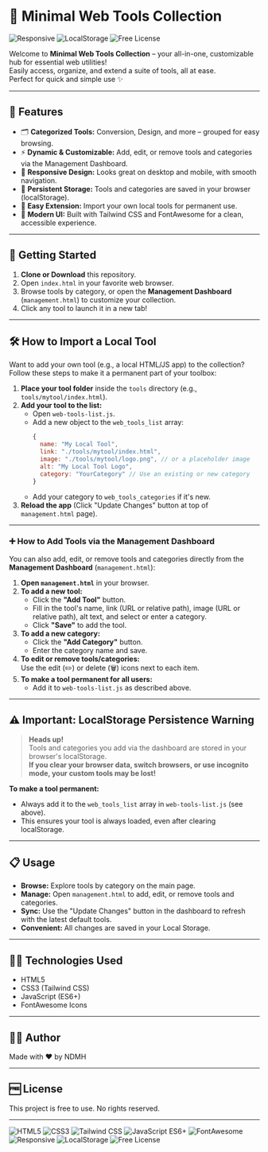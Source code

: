 # 🚀 Minimal Web Tools Collection

<!-- Badges / Tags -->
<p align="left">
  <img src="https://img.shields.io/badge/Responsive-Yes-44cc11" alt="Responsive" />
  <img src="https://img.shields.io/badge/LocalStorage-Persistent-ff9800" alt="LocalStorage" />
  <img src="https://img.shields.io/badge/License-Free-29b6f6" alt="Free License" />
</p>

Welcome to **Minimal Web Tools Collection** – your all-in-one, customizable hub for essential web utilities!  
Easily access, organize, and extend a suite of tools, all at ease.  
Perfect for quick and simple use ✨

---

## 🌟 Features

- 🗂️ **Categorized Tools:** Conversion, Design, and more – grouped for easy browsing.
- ⚡ **Dynamic & Customizable:** Add, edit, or remove tools and categories via the Management Dashboard.
- 📱 **Responsive Design:** Looks great on desktop and mobile, with smooth navigation.
- 💾 **Persistent Storage:** Tools and categories are saved in your browser (localStorage).
- 🧩 **Easy Extension:** Import your own local tools for permanent use.
- 🎨 **Modern UI:** Built with Tailwind CSS and FontAwesome for a clean, accessible experience.

---

## 🚦 Getting Started

1. **Clone or Download** this repository.
2. Open `index.html` in your favorite web browser.
3. Browse tools by category, or open the **Management Dashboard** (`management.html`) to customize your collection.
4. Click any tool to launch it in a new tab!

---

## 🛠️ How to Import a Local Tool

Want to add your own tool (e.g., a local HTML/JS app) to the collection?  
Follow these steps to make it a permanent part of your toolbox:

1. **Place your tool folder** inside the `tools` directory (e.g., `tools/mytool/index.html`).
2. **Add your tool to the list:**
   - Open `web-tools-list.js`.
   - Add a new object to the `web_tools_list` array:
     ```js
     {
       name: "My Local Tool",
       link: "./tools/mytool/index.html",
       image: "./tools/mytool/logo.png", // or a placeholder image
       alt: "My Local Tool Logo",
       category: "YourCategory" // Use an existing or new category
     }
     ```
   - Add your category to `web_tools_categories` if it's new.
3. **Reload the app** (Click "Update Changes" button at top of `management.html` page).  

---

### ➕ How to Add Tools via the Management Dashboard

You can also add, edit, or remove tools and categories directly from the **Management Dashboard** (`management.html`):

1. **Open `management.html`** in your browser.
2. **To add a new tool:**
   - Click the **"Add Tool"** button.
   - Fill in the tool's name, link (URL or relative path), image (URL or relative path), alt text, and select or enter a category.
   - Click **"Save"** to add the tool.
3. **To add a new category:**
   - Click the **"Add Category"** button.
   - Enter the category name and save.
4. **To edit or remove tools/categories:**  
   Use the edit (✏️) or delete (🗑️) icons next to each item.
5. **To make a tool permanent for all users:**  
   - Add it to `web-tools-list.js` as described above.

---

## ⚠️ Important: LocalStorage Persistence Warning

> **Heads up!**  
> Tools and categories you add via the dashboard are stored in your browser's localStorage.  
> **If you clear your browser data, switch browsers, or use incognito mode, your custom tools may be lost!**

**To make a tool permanent:**  
- Always add it to the `web_tools_list` array in `web-tools-list.js` (see above).
- This ensures your tool is always loaded, even after clearing localStorage.

---

## 📋 Usage

- **Browse:** Explore tools by category on the main page.
- **Manage:** Open `management.html` to add, edit, or remove tools and categories.
- **Sync:** Use the "Update Changes" button in the dashboard to refresh with the latest default tools.
- **Convenient:** All changes are saved in your Local Storage.

---

## 🧑‍💻 Technologies Used

- HTML5
- CSS3 (Tailwind CSS)
- JavaScript (ES6+)
- FontAwesome Icons

---

## 👨‍🎨 Author

Made with ❤️ by NDMH

---

## 🆓 License

This project is free to use. No rights reserved.

---

<!-- Badges / Tags (footer) -->
<p align="left">
  <img src="https://img.shields.io/badge/HTML5-E34F26?logo=html5&logoColor=white" alt="HTML5" />
  <img src="https://img.shields.io/badge/CSS3-1572B6?logo=css3&logoColor=white" alt="CSS3" />
  <img src="https://img.shields.io/badge/Tailwind_CSS-38B2AC?logo=tailwind-css&logoColor=white" alt="Tailwind CSS" />
  <img src="https://img.shields.io/badge/JavaScript-ES6+-F7DF1E?logo=javascript&logoColor=black" alt="JavaScript ES6+" />
  <img src="https://img.shields.io/badge/FontAwesome-528DD7?logo=fontawesome&logoColor=white" alt="FontAwesome" />
  <img src="https://img.shields.io/badge/Responsive-Yes-44cc11" alt="Responsive" />
  <img src="https://img.shields.io/badge/LocalStorage-Persistent-ff9800" alt="LocalStorage" />
  <img src="https://img.shields.io/badge/License-Free-29b6f6" alt="Free License" />
</p>
